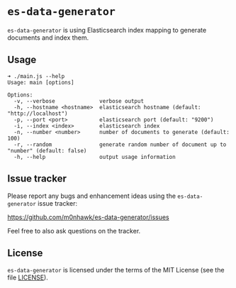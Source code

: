 # `es-data-generator`

`es-data-generator` is using Elasticsearch index mapping to generate documents and index them.

## Usage

```
➜ ./main.js --help
Usage: main [options]

Options:
  -v, --verbose              verbose output
  -h, --hostname <hostname>  elasticsearch hostname (default: "http://localhost")
  -p, --port <port>          elasticsearch port (default: "9200")
  -i, --index <index>        elasticsearch index
  -n, --number <number>      number of documents to generate (default: 100)
  -r, --random               generate random number of document up to "number" (default: false)
  -h, --help                 output usage information
```

## Issue tracker

Please report any bugs and enhancement ideas using the `es-data-generator` issue tracker:

  https://github.com/m0nhawk/es-data-generator/issues

Feel free to also ask questions on the tracker.

## License

`es-data-generator` is licensed under the terms of the MIT License (see the file [LICENSE](LICENSE)).
